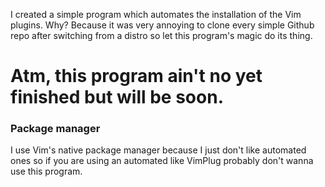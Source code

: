 I created a simple program which automates the installation of the Vim plugins. Why? Because it was very annoying to clone every simple Github repo after switching from a distro so let this program's magic do its thing.

# Atm, this program ain't no yet finished but will be soon. 

### Package manager
I use Vim's native package manager because I just don't like automated ones so if you are using an automated like VimPlug probably don't wanna use this program.